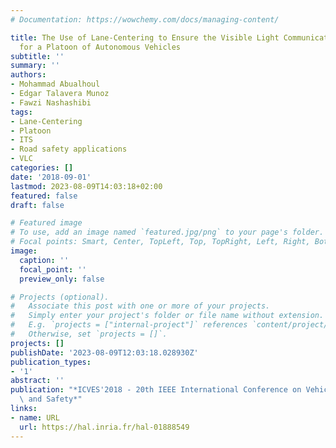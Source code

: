 ```yaml
---
# Documentation: https://wowchemy.com/docs/managing-content/

title: The Use of Lane-Centering to Ensure the Visible Light Communication Connectivity
  for a Platoon of Autonomous Vehicles
subtitle: ''
summary: ''
authors:
- Mohammad Abualhoul
- Edgar Talavera Munoz
- Fawzi Nashashibi
tags:
- Lane-Centering
- Platoon
- ITS
- Road safety applications
- VLC
categories: []
date: '2018-09-01'
lastmod: 2023-08-09T14:03:18+02:00
featured: false
draft: false

# Featured image
# To use, add an image named `featured.jpg/png` to your page's folder.
# Focal points: Smart, Center, TopLeft, Top, TopRight, Left, Right, BottomLeft, Bottom, BottomRight.
image:
  caption: ''
  focal_point: ''
  preview_only: false

# Projects (optional).
#   Associate this post with one or more of your projects.
#   Simply enter your project's folder or file name without extension.
#   E.g. `projects = ["internal-project"]` references `content/project/deep-learning/index.md`.
#   Otherwise, set `projects = []`.
projects: []
publishDate: '2023-08-09T12:03:18.028930Z'
publication_types:
- '1'
abstract: ''
publication: "*ICVES'2018 - 20th IEEE International Conference on Vehicular Electronics\
  \ and Safety*"
links:
- name: URL
  url: https://hal.inria.fr/hal-01888549
---
```


